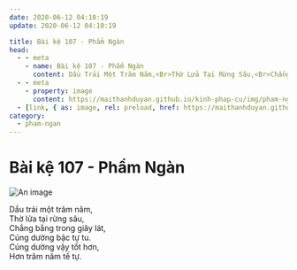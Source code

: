 ```yaml
---
date: 2020-06-12 04:10:19
update: 2020-06-12 04:10:19

title: Bài kệ 107 - Phẩm Ngàn
head:
  - - meta
    - name: Bài kệ 107 - Phẩm Ngàn
      content: Dầu Trải Một Trăm Năm,<Br>Thờ Lửa Tại Rừng Sâu,<Br>Chẳng Bằng Trong Giây Lát,<Br>Cúng Dường Bậc Tự Tu.<Br>Cúng Dường Vậy Tốt Hơn,<Br>Hơn Trăm Năm Tế Tự.<Br>
  - - meta
    - property: image
      content: https://maithanhduyan.github.io/kinh-phap-cu/img/pham-ngan/pham-ngan-107.jpg
  - [link, { as: image, rel: preload, href: https://maithanhduyan.github.io/kinh-phap-cu/img/pham-ngan/pham-ngan-107.jpg }]
category:
  - pham-ngan
---
```


# Bài kệ 107 - Phẩm Ngàn

![An image](/img/pham-ngan/pham-ngan-107.jpg)

Dầu trải một trăm năm,<br>Thờ lửa tại rừng sâu,<br>Chẳng bằng trong giây lát,<br>Cúng dường bậc tự tu.<br>Cúng dường vậy tốt hơn,<br>Hơn trăm năm tế tự.<br>
